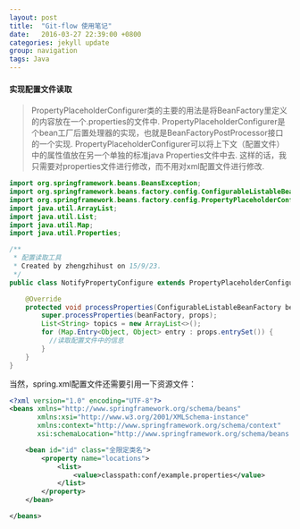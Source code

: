 ```yaml
---
layout: post
title:  "Git-flow 使用笔记"
date:   2016-03-27 22:39:00 +0800
categories: jekyll update
group: navigation
tags: Java
---
```


#### 实现配置文件读取

> PropertyPlaceholderConfigurer类的主要的用法是将BeanFactory里定义的内容放在一个.properties的文件中.
> PropertyPlaceholderConfigurer是个bean工厂后置处理器的实现，也就是BeanFactoryPostProcessor接口的一个实现.
> PropertyPlaceholderConfigurer可以将上下文（配置文件）中的属性值放在另一个单独的标准java Properties文件中去. 这样的话，我只需要对properties文件进行修改，而不用对xml配置文件进行修改.

```java
import org.springframework.beans.BeansException;
import org.springframework.beans.factory.config.ConfigurableListableBeanFactory;
import org.springframework.beans.factory.config.PropertyPlaceholderConfigurer;
import java.util.ArrayList;
import java.util.List;
import java.util.Map;
import java.util.Properties;

/**
 * 配置读取工具
 * Created by zhengzhihust on 15/9/23.
 */
public class NotifyPropertyConfigure extends PropertyPlaceholderConfigurer {

    @Override
    protected void processProperties(ConfigurableListableBeanFactory beanFactory, Properties props) throws BeansException {
        super.processProperties(beanFactory, props);
        List<String> topics = new ArrayList<>();
        for (Map.Entry<Object, Object> entry : props.entrySet()) {
          //读取配置文件中的信息
        }
    }
}

```

当然，spring.xml配置文件还需要引用一下资源文件：

```xml
<?xml version="1.0" encoding="UTF-8"?>
<beans xmlns="http://www.springframework.org/schema/beans"
       xmlns:xsi="http://www.w3.org/2001/XMLSchema-instance"
       xmlns:context="http://www.springframework.org/schema/context"
       xsi:schemaLocation="http://www.springframework.org/schema/beans http://www.springframework.org/schema/beans/spring-beans-2.5.xsd http://www.springframework.org/schema/context http://www.springframework.org/schema/context/spring-context.xsd http://www.mogujie.com/schema/tesla http://www.mogujie.com/schema/tesla/tesla.xsd">

    <bean id="id" class="全限定类名">
        <property name="locations">
            <list>
                <value>classpath:conf/example.properties</value>
            </list>
        </property>
    </bean>

</beans>

```
